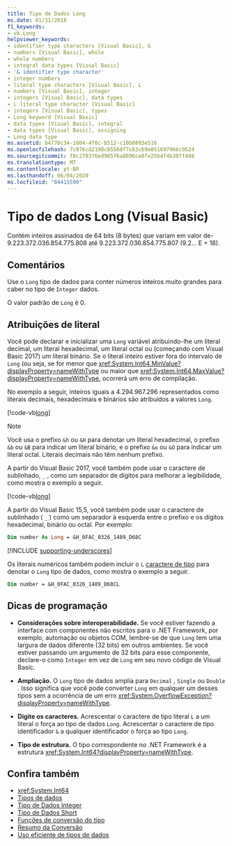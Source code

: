 ```yaml
---
title: Tipo de Dados Long
ms.date: 01/31/2018
f1_keywords:
- vb.Long
helpviewer_keywords:
- identifier type characters [Visual Basic], &
- numbers [Visual Basic], whole
- whole numbers
- integral data types [Visual Basic]
- '& identifier type character'
- integer numbers
- literal type characters [Visual Basic], L
- numbers [Visual Basic], integer
- integers [Visual Basic], data types
- L literal type character [Visual Basic]
- integers [Visual Basic], types
- Long keyword [Visual Basic]
- data types [Visual Basic], integral
- data types [Visual Basic], assigning
- Long data type
ms.assetid: b4770c34-1804-4f8c-b512-c10b0893e516
ms.openlocfilehash: 7c076cd2198c85560f7c63c69e051697966c9524
ms.sourcegitcommit: f8c270376ed905f6a8896ce0fe25b4f4b38ff498
ms.translationtype: MT
ms.contentlocale: pt-BR
ms.lasthandoff: 06/04/2020
ms.locfileid: "84415590"
---
```

# <a name="long-data-type-visual-basic"></a>Tipo de dados Long (Visual Basic)

Contém inteiros assinados de 64 bits (8 bytes) que variam em valor de-9.223.372.036.854.775.808 até 9.223.372.036.854.775.807 (9.2... E + 18).

## <a name="remarks"></a>Comentários

Use o `Long` tipo de dados para conter números inteiros muito grandes para caber no tipo de `Integer` dados.

O valor padrão de `Long` é 0.

## <a name="literal-assignments"></a>Atribuições de literal

Você pode declarar e inicializar uma `Long` variável atribuindo-lhe um literal decimal, um literal hexadecimal, um literal octal ou (começando com Visual Basic 2017) um literal binário. Se o literal inteiro estiver fora do intervalo de `Long` (ou seja, se for menor que <xref:System.Int64.MinValue?displayProperty=nameWithType> ou maior que <xref:System.Int64.MaxValue?displayProperty=nameWithType>, ocorrerá um erro de compilação.

No exemplo a seguir, inteiros iguais a 4.294.967.296 representados como literais decimais, hexadecimais e binários são atribuídos a valores `Long`.

[!code-vb[long](../../../../samples/snippets/visualbasic/language-reference/data-types/numeric-literals.vb#Long)]

> [!NOTE]
> Você usa o prefixo `&h` ou `&H` para denotar um literal hexadecimal, o prefixo `&b` ou `&B` para indicar um literal binário, e o prefixo `&o` ou `&O` para indicar um literal octal. Literais decimais não têm nenhum prefixo.

A partir do Visual Basic 2017, você também pode usar o caractere de sublinhado, `_` , como um separador de dígitos para melhorar a legibilidade, como mostra o exemplo a seguir.

[!code-vb[long](../../../../samples/snippets/visualbasic/language-reference/data-types/numeric-literals.vb#LongS)]

A partir do Visual Basic 15,5, você também pode usar o caractere de sublinhado ( `_` ) como um separador à esquerda entre o prefixo e os dígitos hexadecimal, binário ou octal. Por exemplo:

```vb
Dim number As Long = &H_0FAC_0326_1489_D68C
```

[!INCLUDE [supporting-underscores](../../../../includes/vb-separator-langversion.md)]

Os literais numéricos também podem incluir o `L` [caractere de tipo](../../programming-guide/language-features/data-types/type-characters.md) para denotar o `Long` tipo de dados, como mostra o exemplo a seguir.

```vb
Dim number = &H_0FAC_0326_1489_D68CL
```

## <a name="programming-tips"></a>Dicas de programação

- **Considerações sobre interoperabilidade.** Se você estiver fazendo a interface com componentes não escritos para o .NET Framework, por exemplo, automação ou objetos COM, lembre-se de que `Long` tem uma largura de dados diferente (32 bits) em outros ambientes. Se você estiver passando um argumento de 32 bits para esse componente, declare-o como `Integer` em vez de `Long` em seu novo código de Visual Basic.

- **Ampliação.** O `Long` tipo de dados amplia para `Decimal` , `Single` ou `Double` . Isso significa que você pode converter `Long` em qualquer um desses tipos sem a ocorrência de um erro <xref:System.OverflowException?displayProperty=nameWithType>.

- **Digite os caracteres.** Acrescentar o caractere de tipo literal `L` a um literal o força ao tipo de dados `Long`. Acrescentar o caractere de tipo identificador `&` a qualquer identificador o força ao tipo `Long`.

- **Tipo de estrutura.** O tipo correspondente no .NET Framework é a estrutura <xref:System.Int64?displayProperty=nameWithType>.

## <a name="see-also"></a>Confira também

- <xref:System.Int64>
- [Tipos de dados](index.md)
- [Tipo de Dados Integer](integer-data-type.md)
- [Tipo de Dados Short](short-data-type.md)
- [Funções de conversão do tipo](../functions/type-conversion-functions.md)
- [Resumo da Conversão](../keywords/conversion-summary.md)
- [Uso eficiente de tipos de dados](../../programming-guide/language-features/data-types/efficient-use-of-data-types.md)
